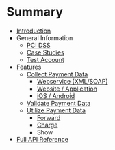 # Summary

* [Introduction](README.md)
* General Information
   * [PCI DSS](understand_pci_dss.md)
   * [Case Studies](sample_business_cases.md)
   * [Test Account](live_mode-test.md)
* [Features](features.md)
   * [Collect Payment Data](collect_payment_data.md)
       * [Webservice (XML/SOAP)](webservice.md)
       * [Website / Application](website-application.md)
       * [iOS / Android](mobile-app.md)
   * [Validate Payment Data](validate.md)
   * [Utilize Payment Data](utilize.md)
       * [Forward](forward.md)
       * [Charge](charge.md)
       * Show
* [Full API Reference](full_api_reference.md)

